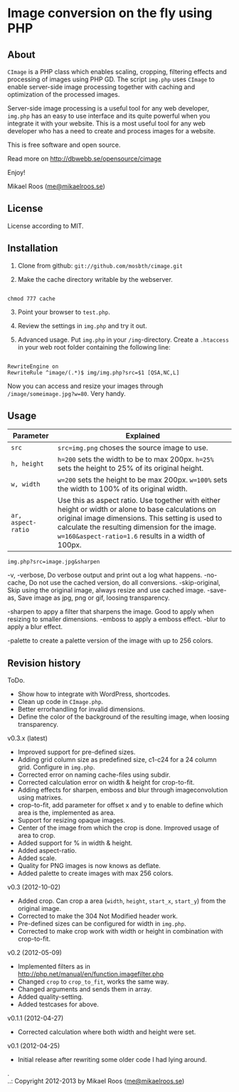 Image conversion on the fly using PHP
=====================================

About
-------------------------------------

`CImage` is a PHP class which enables scaling, cropping, filtering effects and processing of images using PHP GD. The script `img.php` uses `CImage` to enable server-side image processing together with caching and optimization of the processed images.

Server-side image processing is a useful tool for any web developer, `img.php` has an easy to use interface and its quite powerful when you integrate it with your website. This is a most useful tool for any web developer who has a need to create and process images for a website.

This is free software and open source.

Read more on http://dbwebb.se/opensource/cimage

Enjoy!

Mikael Roos (me@mikaelroos.se)


License
-------------------------------------

License according to MIT.



Installation
-------------------------------------

1. Clone from github: `git://github.com/mosbth/cimage.git`

2. Make the cache directory writable by the webserver.

<pre><code>
chmod 777 cache
</code></pre>

3. Point your browser to `test.php`.

4. Review the settings in `img.php` and try it out.

5. Advanced usage. Put `img.php` in your `/img`-directory. Create a `.htaccess` in your
web root folder containing the following line:

<pre><code>
RewriteEngine on 
RewriteRule ^image/(.*)$ img/img.php?src=$1 [QSA,NC,L]
</code></pre>

Now you can access and resize your images through `/image/someimage.jpg?w=80`. Very handy.



Usage
-------------------------------------

| Parameter      | Explained                                    | 
|----------------|----------------------------------------------|
| `src`          | `src=img.png` choses the source image to use. |
| `h, height`    | `h=200` sets the width to be to max 200px. `h=25%` sets the height to 25% of its original height. |
| `w, width`     | `w=200` sets the height to be max 200px. `w=100%` sets the width to 100% of its original width. |
| `ar, aspect-ratio` | Use this as aspect ratio. Use together with either height or width or alone to base calculations on original image dimensions. This setting is used to calculate the resulting dimension for the image. `w=160&aspect-ratio=1.6` results in a width of 100px. |


`img.php?src=image.jpg&sharpen`

-v, -verbose, Do verbose output and print out a log what happens.
-no-cache, Do not use the cached version, do all conversions.
-skip-original, Skip using the original image, always resize and use cached image.
-save-as, Save image as jpg, png or gif, loosing transparency.

-sharpen to appy a filter that sharpens the image. Good to apply when resizing to smaller dimensions.
-emboss to apply a emboss effect.
-blur to apply a blur effect.

-palette to create a palette version of the image with up to 256 colors.



Revision history
-------------------------------------

ToDo.

* Show how to integrate with WordPress, shortcodes.
* Clean up code in `CImage.php`.
* Better errorhandling for invalid dimensions.
* Define the color of the background of the resulting image, when loosing transparency.


v0.3.x (latest)

* Improved support for pre-defined sizes.
* Adding grid column size as predefined size, c1-c24 for a 24 column grid. Configure in `img.php`.
* Corrected error on naming cache-files using subdir.
* Corrected calculation error on width & height for crop-to-fit.
* Adding effects for sharpen, emboss and blur through imageconvolution using matrixes.
* crop-to-fit, add parameter for offset x and y to enable to define which area is the, implemented as area.
* Support for resizing opaque images.
* Center of the image from which the crop is done. Improved usage of area to crop.
* Added support for % in width & height.
* Added aspect-ratio.
* Added scale.
* Quality for PNG images is now knows as deflate.
* Added palette to create images with max 256 colors.


v0.3 (2012-10-02)

* Added crop. Can crop a area (`width`, `height`, `start_x`, `start_y`) from the original
image.
* Corrected to make the 304 Not Modified header work.
* Pre-defined sizes can be configured for width in `img.php`.
* Corrected to make crop work with width or height in combination with crop-to-fit.

 
v0.2 (2012-05-09) 

* Implemented filters as in http://php.net/manual/en/function.imagefilter.php
* Changed `crop` to `crop_to_fit`, works the same way.
* Changed arguments and sends them in array.
* Added quality-setting.
* Added testcases for above.


v0.1.1 (2012-04-27) 

* Corrected calculation where both width and height were set.


v0.1 (2012-04-25) 

* Initial release after rewriting some older code I had lying around.

 .   
..:  Copyright 2012-2013 by Mikael Roos (me@mikaelroos.se)

